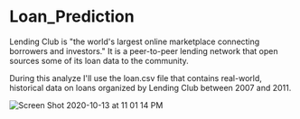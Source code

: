 # Loan_Prediction

Lending Club is "the world's largest online marketplace connecting borrowers and investors." It is a peer-to-peer lending network that open sources some of its loan data to the community.

During this analyze I'll use the loan.csv file that contains real-world, historical data on loans organized by Lending Club between 2007 and 2011.

![Screen Shot 2020-10-13 at 11 01 14 PM](https://user-images.githubusercontent.com/63126292/95942130-01280980-0da8-11eb-88a8-cfa750120469.png)

